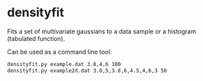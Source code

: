 # densityfit
Fits a set of multivariate gaussians to a data sample or a histogram 
(tabulated function).

Can be used as a command line tool:
```bash
densityfit.py example.dat 3.8,4,6 100
densityfit.py example2d.dat 3.8,5,3.8,6,4.5,4,6,3 50
```
